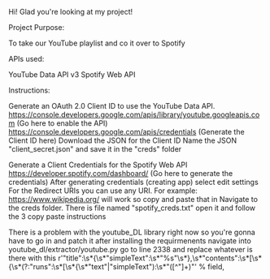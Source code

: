Hi! Glad you're looking at my project! 


Project Purpose: 

To take our YouTube playlist and co it over to Spotify



APIs used:

YouTube Data API v3 
Spotify Web API



Instructions:

Generate an OAuth 2.0 Client ID to use the YouTube Data API.
https://console.developers.google.com/apis/library/youtube.googleapis.com (Go here to enable the API)
https://console.developers.google.com/apis/credentials (Generate the Client ID here) 
Download the JSON for the Client ID
Name the JSON "client_secret.json" and save it in the "creds" folder

Generate a Client Credentials for the Spotify Web API
https://developer.spotify.com/dashboard/ (Go here to generate the credentials)
After generating credentials (creating app) select edit settings
For the Redirect URIs you can use any URI. For example: https://www.wikipedia.org/ will work so copy 
and paste that in
Navigate to the creds folder. There is file named "spotify_creds.txt" open it and follow the 3 copy paste instructions

There is a problem with the youtube_DL library right now so you're gonna have to go in and patch it after installing the requirmenents navigate into youtube_dl/extractor/youtube.py go to line 2338 and replace whatever is there with this r'"title":\s*{\s*"simpleText":\s*"%s"\s*},\s*"contents":\s*\[\s*{\s*(?:"runs":\s*\[\s*{\s*"text"|"simpleText"):\s*"([^"]+)"' % field,
